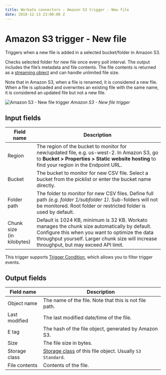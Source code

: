 ```yaml
---
title: Workato connectors - Amazon S3 trigger - New file
date: 2018-12-13 23:00:00 Z
---
```


# Amazon S3 trigger - New file
Triggers when a new file is added in a selected bucket/folder in Amazon S3.

Checks selected folder for new file once every poll interval. The output includes the file’s metadata and file contents. The file contents is returned as a [streaming object](/features/file-streaming.md) and can handle unlimited file size.

Note that in Amazon S3, when a file is renamed, it is considered a new file. When a file is uploaded and overwrites an existing file with the same name, it is considered an updated file but not a new file.

![Amazon S3 - New file trigger](~@img/connectors/amazon-s3/new-file-trigger.png)
*Amazon S3 - New file trigger*

## Input fields
| Field name  | Description |
| ----------- | ----------- |
| Region      | The region of the bucket to monitor for new/updated file, e.g. us-west-2. In Amazon S3, go to **Bucket > Properties > Static website hosting** to find your region in the Endpoint URL. |
| Bucket      | The bucket to monitor for new CSV file. Select a bucket from the picklist or enter the bucket name directly. |
| Folder path | The folder to monitor for new CSV files. Define full path _(e.g. folder 1/subfolder 1)_. Sub-folders will not be monitored. Root folder or restricted folder is used by default. |
| Chunk size<br>(in kilobytes) | Default is 1024 KB, minimum is 32 KB. Workato manages the chunk size automatically by default. Configure this when you want to optimize the data throughput yourself. Larger chunk size will increase throughput, but may exceed API limit. |

This trigger supports [Trigger Condition](/recipes/triggers.md#trigger-conditions), which allows you to filter trigger events.

## Output fields
| Field name    | Description |
| ------------- | ----------- |
| Object name   | The name of the file. Note that this is not file path. |
| Last modified | The last modified date/time of the file. |
| E tag         | The hash of the file object, generated by Amazon S3. |
| Size          | The file size in bytes. |
| Storage class | [Storage class](https://aws.amazon.com/s3/storage-classes/) of this file object. Usually `S3 Standard`. |
| File contents | Contents of the file. |

